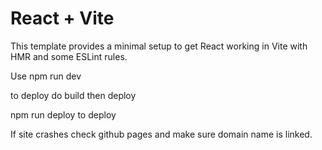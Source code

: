 # React + Vite

This template provides a minimal setup to get React working in Vite with HMR and some ESLint rules.

Use npm run dev

to deploy do build then deploy

npm run deploy to deploy

If site crashes check github pages and make sure domain name is linked.

